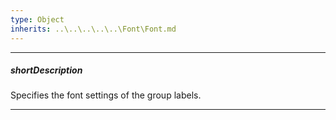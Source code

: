 ```yaml
---
type: Object
inherits: ..\..\..\..\..\Font\Font.md
---
```

---
##### shortDescription
Specifies the font settings of the group labels.

---
